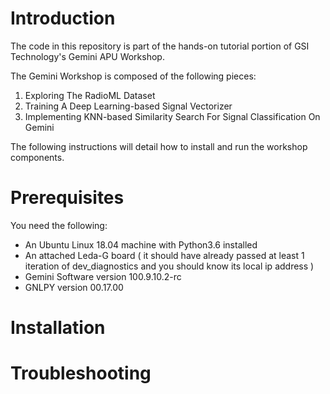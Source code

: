 # Introduction

The code in this repository is part of the hands-on tutorial portion of GSI Technology's Gemini APU Workshop.

The Gemini Workshop is composed of the following pieces:
1. Exploring The RadioML Dataset
2. Training A Deep Learning-based Signal Vectorizer
3. Implementing KNN-based Similarity Search For Signal Classification On Gemini

The following instructions will detail how to install and run the workshop components.

# Prerequisites

You need the following:
* An Ubuntu Linux 18.04 machine with Python3.6 installed
* An attached Leda-G board ( it should have already passed at least 1 iteration of dev_diagnostics and you should know its local ip address )
* Gemini Software version 100.9.10.2-rc
* GNLPY version 00.17.00

# Installation

# Troubleshooting

## 



